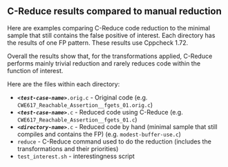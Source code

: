 ## C-Reduce results compared to manual reduction

Here are examples comparing C-Reduce code reduction to the minimal sample that still contains the false positive of interest. Each directory has the results of one FP pattern. These results use Cppcheck 1.72.

Overall the results show that, for the transformations applied, C-Reduce performs mainly trivial reduction and rarely reduces code within the function of interest. 

Here are the files within each directory:

  * ***`<test-case-name>`***`.orig.c` - Original code (e.g. `CWE617_Reachable_Assertion__fgets_01.orig.c`)
  * ***`<test-case-name>`***`.c` - Reduced code using C-Reduce (e.g. `CWE617_Reachable_Assertion__fgets_01.c`)
  * ***`<directory-name>`***`.c` - Reduced code by hand (minimal sample that still compiles and contains the FP) (e.g. `modest-buffer-use.c`)
  * `reduce` - C-Reduce command used to do the reduction (includes the transformations and their priorities)
  * `test_interest.sh` - interestingness script